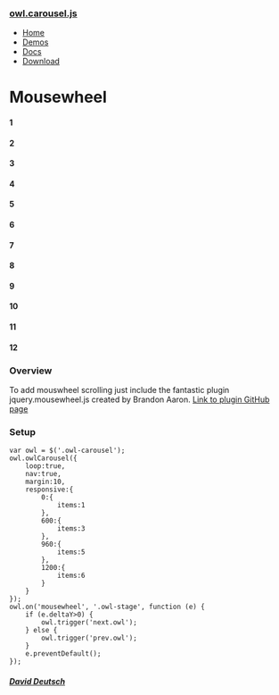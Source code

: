 ### [owl.carousel.js](/OwlCarousel2/)

<span id="toggle-nav" class="right"> </span>

-   [Home](/OwlCarousel2/index.html)
-   [Demos](/OwlCarousel2/demos/demos.html)
-   [Docs](/OwlCarousel2/docs/started-welcome.html)
-   [Download](https://github.com/OwlCarousel2/OwlCarousel2/archive/2.3.4.zip) <span class="download"></span>

Mousewheel
==========

#### 1

#### 2

#### 3

#### 4

#### 5

#### 6

#### 7

#### 8

#### 9

#### 10

#### 11

#### 12

### Overview

To add mouswheel scrolling just include the fantastic plugin jquery.mousewheel.js created by Brandon Aaron. [Link to plugin GitHub page](https://github.com/brandonaaron/jquery-mousewheel)

### Setup

    var owl = $('.owl-carousel');
    owl.owlCarousel({
        loop:true,
        nav:true,
        margin:10,
        responsive:{
            0:{
                items:1
            },
            600:{
                items:3
            },            
            960:{
                items:5
            },
            1200:{
                items:6
            }
        }
    });
    owl.on('mousewheel', '.owl-stage', function (e) {
        if (e.deltaY>0) {
            owl.trigger('next.owl');
        } else {
            owl.trigger('prev.owl');
        }
        e.preventDefault();
    });

##### [David Deutsch](/OwlCarousel2/docs/support-contact.html) <a href="https://twitter.com/share?url=https://github.com/OwlCarousel2/OwlCarousel2&amp;text=Owl%20Carousel%20-%20This%20is%20so%20awesome!%20" id="custom-tweet-button"></a>

